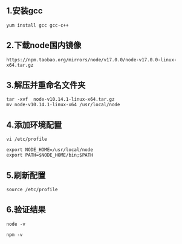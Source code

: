 ## 1.安装gcc

```shell
yum install gcc gcc-c++
```



## 2.下载node国内镜像

```shell
https://npm.taobao.org/mirrors/node/v17.0.0/node-v17.0.0-linux-x64.tar.gz
```



## 3.解压并重命名文件夹

```shell
tar -xvf  node-v10.14.1-linux-x64.tar.gz
mv node-v10.14.1-linux-x64 /usr/local/node
```



## 4.添加环境配置

```shell
vi /etc/profile

export NODE_HOME=/usr/local/node
export PATH=$NODE_HOME/bin;$PATH
```



## 5.刷新配置

```shell
source /etc/profile
```



## 6.验证结果

```shell
node -v

npm -v
```